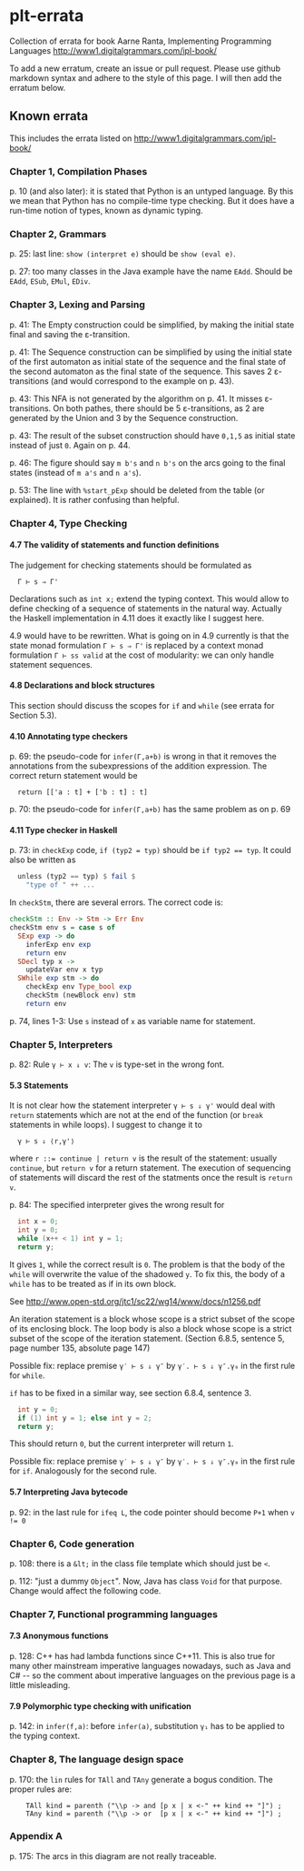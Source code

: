 # plt-errata
Collection of errata for book Aarne Ranta, Implementing Programming Languages
http://www1.digitalgrammars.com/ipl-book/

To add a new erratum, create an issue or pull request.
Please use github markdown syntax and adhere to the style of this page.
I will then add the erratum below.

## Known errata

This includes the errata listed on http://www1.digitalgrammars.com/ipl-book/

### Chapter 1, Compilation Phases

p. 10 (and also later): it is stated that Python is an untyped language. By this we mean that Python has no compile-time type checking. But it does have a run-time notion of types, known as dynamic typing.

### Chapter 2, Grammars

p. 25: last line: `show (interpret e)` should be `show (eval e)`.

p. 27: too many classes in the Java example have the name `EAdd`. Should be `EAdd`, `ESub`, `EMul`, `EDiv`.

### Chapter 3, Lexing and Parsing

p. 41: The Empty construction could be simplified, by making the
initial state final and saving the ε-transition.

p. 41: The Sequence construction can be simplified by using the
initial state of the first automaton as initial state of the sequence
and the final state of the second automaton as the final state of the
sequence.  This saves 2 ε-transitions (and would correspond to the
example on p. 43).

p. 43: This NFA is not generated by the algorithm on p. 41.  It misses
ε-transitions.  On both pathes, there should be 5 ε-transitions, as 2
are generated by the Union and 3 by the Sequence construction.

p. 43: The result of the subset construction should have `0,1,5` as
initial state instead of just `0`.  Again on p. 44.

p. 46: The figure should say `m b's` and `n b's` on the arcs going to
the final states (instead of `m a's` and `n a's`).

p. 53: The line with `%start_pExp` should be deleted from the table (or explained).
It is rather confusing than helpful.

### Chapter 4, Type Checking

#### 4.7 The validity of statements and function definitions

The judgement for checking statements should be formulated as
```
  Γ ⊢ s ⇒ Γ'
```
Declarations such as `int x;` extend the typing context.
This would allow to define checking of a sequence of statements
in the natural way.  Actually the Haskell implementation in 4.11
does it exactly like I suggest here.

4.9 would have to be rewritten.  What is going on in 4.9 currently
is that the state monad formulation `Γ ⊢ s ⇒ Γ'` is replaced by a
context monad formulation `Γ ⊢ ss valid` at the cost of modularity:
we can only handle statement sequences.

#### 4.8 Declarations and block structures

This section should discuss the scopes for `if` and `while` (see
errata for Section 5.3).

#### 4.10 Annotating type checkers

p. 69: the pseudo-code for `infer(Γ,a+b)` is wrong in that it removes the annotations from the subexpressions of the addition expression.  The correct return statement would be
```
  return [['a : t] + ['b : t] : t]
```

p. 70: the pseudo-code for `infer(Γ,a+b)` has the same problem as on p. 69

#### 4.11 Type checker in Haskell

p. 73: in `checkExp` code, `if (typ2 = typ)` should be `if typ2 == typ`.
It could also be written as
```haskell
  unless (typ2 == typ) $ fail $
    "type of " ++ ...
```
In `checkStm`, there are several errors.  The correct code is:
```haskell
checkStm :: Env -> Stm -> Err Env
checkStm env s = case s of
  SExp exp -> do
    inferExp env exp
    return env
  SDecl typ x ->
    updateVar env x typ
  SWhile exp stm -> do
    checkExp env Type_bool exp
    checkStm (newBlock env) stm
    return env
```

p. 74, lines 1-3: Use `s` instead of `x` as variable name for statement.

### Chapter 5, Interpreters

p. 82: Rule `γ ⊢ x ⇓ v`: The `v` is type-set in the wrong font.

#### 5.3 Statements

It is not clear how the statement interpreter `γ ⊢ s ⇓ γ'` would deal
with `return` statements which are not at the end of the function (or
`break` statements in while loops).  I suggest to change it to
```
  γ ⊢ s ⇓ ⟨r,γ'⟩
```
where `r ::= continue | return v` is the result of the statement:
usually `continue`, but `return v` for a return statement.  The
execution of sequencing of statements will discard the rest of the
statments once the result is `return v`.

p. 84: The specified interpreter gives the wrong result for
```c
  int x = 0;
  int y = 0;
  while (x++ < 1) int y = 1;
  return y;
```
It gives `1`, while the correct result is `0`.
The problem is that the body of the `while` will overwrite the value of the shadowed `y`.
To fix this, the body of a `while` has to be treated as if in its own block.

See http://www.open-std.org/jtc1/sc22/wg14/www/docs/n1256.pdf

  An iteration statement is a block whose scope is a strict subset of
  the scope of its enclosing block.  The loop body is also a block
  whose scope is a strict subset of the scope of the iteration
  statement.
  (Section 6.8.5, sentence 5, page number 135, absolute page 147)

Possible fix: replace premise `γ′ ⊢ s ⇓ γ″` by  `γ′. ⊢ s ⇓ γ″.γ₀` in the
first rule for `while`.

`if` has to be fixed in a similar way, see section 6.8.4, sentence 3.
```c
  int y = 0;
  if (1) int y = 1; else int y = 2;
  return y;
```
This should return `0`, but the current interpreter will return `1`.

Possible fix: replace premise `γ′ ⊢ s ⇓ γ″` by  `γ′. ⊢ s ⇓ γ″.γ₀` in the
first rule for `if`.  Analogously for the second rule.

#### 5.7 Interpreting Java  bytecode

p. 92: in the last rule for `ifeq L`, the code pointer should become `P+1` when `v != 0`

### Chapter 6, Code generation

p. 108:  there is a `&lt;` in the class file template which should
just be `<`.

p. 112: "just a dummy `Object`".  Now, Java has class `Void` for that
purpose.  Change would affect the following code.

### Chapter 7, Functional programming languages

#### 7.3 Anonymous functions

p. 128: C++ has had lambda functions since C++11.  This is also true for many other mainstream imperative languages nowadays, such as Java and C# -- so the comment about imperative languages on the previous page is a little misleading.

#### 7.9 Polymorphic type checking with unification

p. 142: in `infer(f,a)`: before `infer(a)`, substitution `γ₁` has to
be applied to the typing context.

### Chapter 8, The language design space

p. 170: the `lin` rules for `TAll` and `TAny` generate a bogus condition. The proper rules are:
```
    TAll kind = parenth ("\\p -> and [p x | x <-" ++ kind ++ "]") ;
    TAny kind = parenth ("\\p -> or  [p x | x <-" ++ kind ++ "]") ;
```

### Appendix A

p. 175: The arcs in this diagram are not really traceable.
